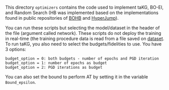 This directory `optimizers` contains the code used to implement taKG, BO-EI, and Random Search (HB was implemented based on the implementations found in public repositories of [BOHB](https://github.com/automl/HpBandSter) and [HyperJump](https://github.com/pedrogbmendes/HyperJump)).


You can run these scripts but selecting the model/dataset in the header of the file (argument called network). 
These scripts do not deploy the training in real-time (the training procedure data is read from a file saved on [dataset](../data/).
To run taKG, you also need to select the budgets/fidelities to use. You have 3 options:
```
budget_option = 0: both budgets - number of epochs and PGD iteration
budget_option = 1: number of epochs as budget
budget_option = 2: PGD iterations as budget
```
You can also set the bound to perform AT by setting it in the variable `Bound_epsilon`.
